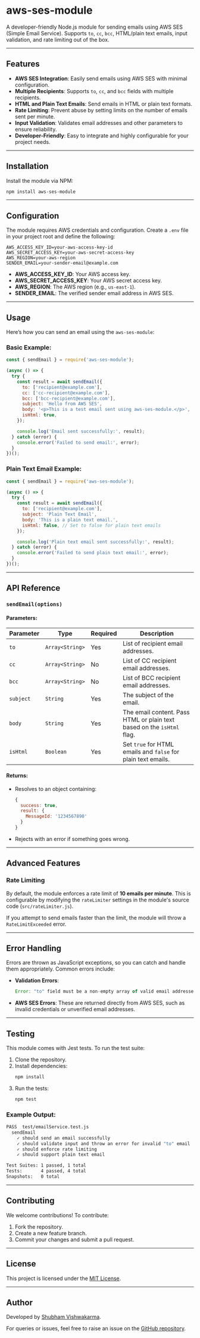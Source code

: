 # aws-ses-module

A developer-friendly Node.js module for sending emails using AWS SES (Simple Email Service). Supports `to`, `cc`, `bcc`, HTML/plain text emails, input validation, and rate limiting out of the box.

---

## Features

- **AWS SES Integration**: Easily send emails using AWS SES with minimal configuration.
- **Multiple Recipients**: Supports `to`, `cc`, and `bcc` fields with multiple recipients.
- **HTML and Plain Text Emails**: Send emails in HTML or plain text formats.
- **Rate Limiting**: Prevent abuse by setting limits on the number of emails sent per minute.
- **Input Validation**: Validates email addresses and other parameters to ensure reliability.
- **Developer-Friendly**: Easy to integrate and highly configurable for your project needs.

---

## Installation

Install the module via NPM:

```bash
npm install aws-ses-module
```

---

## Configuration

The module requires AWS credentials and configuration. Create a `.env` file in your project root and define the following:

```env
AWS_ACCESS_KEY_ID=your-aws-access-key-id
AWS_SECRET_ACCESS_KEY=your-aws-secret-access-key
AWS_REGION=your-aws-region
SENDER_EMAIL=your-sender-email@example.com
```

- **AWS_ACCESS_KEY_ID**: Your AWS access key.
- **AWS_SECRET_ACCESS_KEY**: Your AWS secret access key.
- **AWS_REGION**: The AWS region (e.g., `us-east-1`).
- **SENDER_EMAIL**: The verified sender email address in AWS SES.

---

## Usage

Here’s how you can send an email using the `aws-ses-module`:

### Basic Example:

```javascript
const { sendEmail } = require('aws-ses-module');

(async () => {
  try {
    const result = await sendEmail({
      to: ['recipient@example.com'],
      cc: ['cc-recipient@example.com'],
      bcc: ['bcc-recipient@example.com'],
      subject: 'Hello from AWS SES',
      body: '<p>This is a test email sent using aws-ses-module.</p>',
      isHtml: true,
    });

    console.log('Email sent successfully:', result);
  } catch (error) {
    console.error('Failed to send email:', error);
  }
})();
```

### Plain Text Email Example:

```javascript
const { sendEmail } = require('aws-ses-module');

(async () => {
  try {
    const result = await sendEmail({
      to: ['recipient@example.com'],
      subject: 'Plain Text Email',
      body: 'This is a plain text email.',
      isHtml: false, // Set to false for plain text emails
    });

    console.log('Plain text email sent successfully:', result);
  } catch (error) {
    console.error('Failed to send plain text email:', error);
  }
})();
```

---

## API Reference

### `sendEmail(options)`

#### Parameters:

| Parameter  | Type           | Required | Description                                                                                   |
|------------|----------------|----------|-----------------------------------------------------------------------------------------------|
| `to`       | `Array<String>`| Yes      | List of recipient email addresses.                                                           |
| `cc`       | `Array<String>`| No       | List of CC recipient email addresses.                                                        |
| `bcc`      | `Array<String>`| No       | List of BCC recipient email addresses.                                                       |
| `subject`  | `String`       | Yes      | The subject of the email.                                                                    |
| `body`     | `String`       | Yes      | The email content. Pass HTML or plain text based on the `isHtml` flag.                       |
| `isHtml`   | `Boolean`      | Yes      | Set `true` for HTML emails and `false` for plain text emails.                                |

#### Returns:

- Resolves to an object containing:
  ```javascript
  {
    success: true,
    result: {
      MessageId: '1234567890'
    }
  }
  ```
- Rejects with an error if something goes wrong.

---

## Advanced Features

### Rate Limiting

By default, the module enforces a rate limit of **10 emails per minute**. This is configurable by modifying the `rateLimiter` settings in the module's source code (`src/rateLimiter.js`).

If you attempt to send emails faster than the limit, the module will throw a `RateLimitExceeded` error.

---

## Error Handling

Errors are thrown as JavaScript exceptions, so you can catch and handle them appropriately. Common errors include:

- **Validation Errors**:
  ```javascript
  Error: "to" field must be a non-empty array of valid email addresses.
  ```
- **AWS SES Errors**:
  These are returned directly from AWS SES, such as invalid credentials or unverified email addresses.

---

## Testing

This module comes with Jest tests. To run the test suite:

1. Clone the repository.
2. Install dependencies:
   ```bash
   npm install
   ```
3. Run the tests:
   ```bash
   npm test
   ```

### Example Output:

```bash
PASS  test/emailService.test.js
  sendEmail
    ✓ should send an email successfully
    ✓ should validate input and throw an error for invalid "to" email
    ✓ should enforce rate limiting
    ✓ should support plain text email

Test Suites: 1 passed, 1 total
Tests:       4 passed, 4 total
Snapshots:   0 total
```

---

## Contributing

We welcome contributions! To contribute:

1. Fork the repository.
2. Create a new feature branch.
3. Commit your changes and submit a pull request.

---

## License

This project is licensed under the [MIT License](./LICENSE).

---

## Author

Developed by [Shubham Vishwakarma](https://github.com/itsbhm).

For queries or issues, feel free to raise an issue on the [GitHub repository](https://github.com/itsbhm/aws-ses-module/issues).
